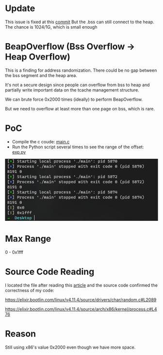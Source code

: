 # Update

This issue is fixed at this [commit][2]
But the .bss can still connect to the heap. The chance is 1024/1G, which is small enough

# BeapOverflow (Bss Overflow -> Heap Overflow)

This is a finding for address randomization. There could be no gap between the bss segment and the heap area.

It's not a secure design since people can overflow from bss to heap and partially write important data on the tcache management structure. 

We can brute force 0x2000 times (ideally) to perform BeapOverflow.

But we need to overflow at least more than one page on bss, which is rare.


# PoC
- Compile the c coude: [main.c](./main.c)
- Run the Python script several times to see the range of the offset: [exp.py](./exp.py)

![PoC](image.png)

# Max Range
0 - 0x1fff

# Source Code Reading
I located the file after reading this [article][1] and the source code confirmed the correctness of my code:

https://elixir.bootlin.com/linux/v4.11.4/source/drivers/char/random.c#L2089

https://elixir.bootlin.com/linux/v4.11.4/source/arch/x86/kernel/process.c#L476

# Reason

Still using x86's value 0x2000 even though we have more space.


[1]: https://www.cnblogs.com/wangaohui/p/7122653.html
[2]: https://github.com/torvalds/linux/commit/685d98211273f60e38a6d361b62d7016c545297e#diff-4dd434086fa3d909f159202a82af12e0f3409a90a28d45dededeeac8be2c6810L1033
